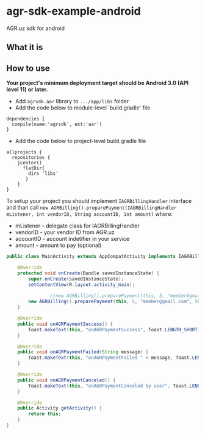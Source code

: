 # agr-sdk-example-android
AGR.uz sdk for android

## What it is


## How to use
**Your project's minimum deployment target should be Android 3.0 (API level 11) or later.**

* Add `agrsdk.aar` library to `.../app/libs` folder
* Add the code below to module-level 'build.gradle' file
```
dependencies {
  compile(name:'agrsdk', ext:'aar')
}
```
* Add the code below to project-level build.gradle file
```
allprojects {
  repositories {
    jcenter()
      flatDir{
        dirs 'libs'
       }
    }
}
```
To setup your project you should implement `IAGRBillingHandler` interface and than call `new AGRBilling().preparePayment(IAGRBillingHandler mListener, int vendorID, String accountID, int amount)` where:
* mListener - delegate class for IAGRBillingHandler
* vendorID - your vendor ID from AGR.uz
* accountID - account indetifier in your service
* amount - amount to pay (optional)

```java
public class MainActivity extends AppCompatActivity implements IAGRBillingHandler {

    @Override
    protected void onCreate(Bundle savedInstanceState) {
        super.onCreate(savedInstanceState);
        setContentView(R.layout.activity_main);
				
				//new AGRBilling().preparePayment(this, 5, "member@gmail.com");
        new AGRBilling().preparePayment(this, 5, "member@gmail.com", 5000);
    }

   	@Override
    public void onAGRPaymentSuccess() {
        Toast.makeText(this, "onAGRPaymentSuccess", Toast.LENGTH_SHORT).show();
    }

    @Override
    public void onAGRPaymentFailed(String message) {
        Toast.makeText(this, "onAGRPaymentFailed " + message, Toast.LENGTH_SHORT).show();
    }

    @Override
    public void onAGRPaymentCanceled() {
        Toast.makeText(this, "onAGRPaymentCanceled by user", Toast.LENGTH_SHORT).show();
    }

    @Override
    public Activity getActivity() {
        return this;
    }
}
```
